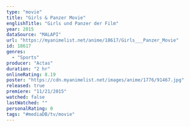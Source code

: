 ```yaml
---
type: "movie"
title: "Girls & Panzer Movie"
englishTitle: "Girls und Panzer der Film"
year: 2015
dataSource: "MALAPI"
url: "https://myanimelist.net/anime/18617/Girls___Panzer_Movie"
id: 18617
genres: 
  - "Sports"
producer: "Actas"
duration: "2 hr"
onlineRating: 8.19
poster: "https://cdn.myanimelist.net/images/anime/1776/91467.jpg"
released: true
premiere: "11/21/2015"
watched: false
lastWatched: ""
personalRating: 0
tags: "#mediaDB/tv/movie"
---
```

